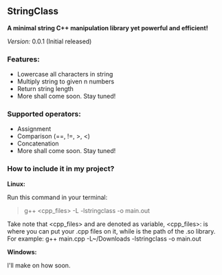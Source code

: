 ## StringClass
 

**A minimal string C++ manipulation library yet powerful and efficient!**

_Version:_ 0.0.1 (Initial released)


### Features:

* Lowercase all characters in string
* Multiply string to given n numbers
* Return string length
* More shall come soon. Stay tuned!

### Supported operators:

* Assignment
* Comparison (==, !=, >, <)
* Concatenation
* More shall come soon. Stay tuned!

### How to include it in my project?

**Linux:**

Run this command in your terminal:
>g++ <cpp_files> -L<paths> -lstringclass -o main.out

Take note that <cpp_files> and <paths> are denoted as variable, <cpp_files>: is where you can put your .cpp files on it, while <paths> is the path of the .so library. For example: g++ main.cpp -L~/Downloads -lstringclass -o main.out

**Windows:**

I'll make on how soon.
